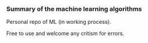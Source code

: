 ### Summary of the machine learning algorithms

Personal repo of ML (in working process).

Free to use and welcome any critism for errors.
